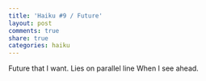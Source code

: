 ```yaml
---
title: 'Haiku #9 / Future'
layout: post
comments: true
share: true
categories: haiku
---
```

Future that I want.
Lies on parallel line
When I see ahead.
